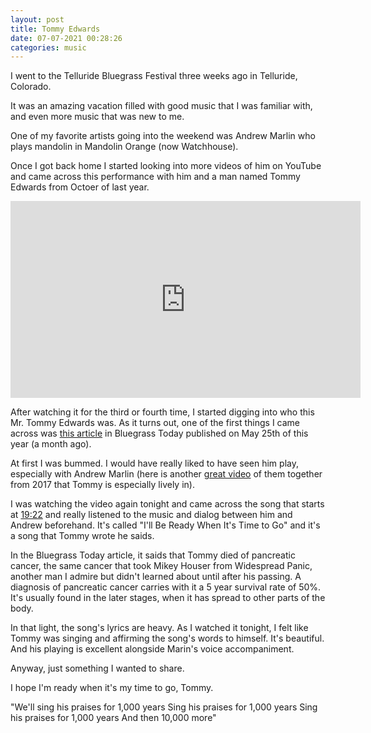 ```yaml
---
layout: post
title: Tommy Edwards
date: 07-07-2021 00:28:26
categories: music
---
```

I went to the Telluride Bluegrass Festival three weeks ago in Telluride, Colorado.

It was an amazing vacation filled with good music that I was familiar with, and even more music that was new to me.

One of my favorite artists going into the weekend was Andrew Marlin who plays mandolin in Mandolin Orange (now Watchhouse).

Once I got back home I started looking into more videos of him on YouTube and came across this performance with him and a man named Tommy Edwards from Octoer of last year.

<iframe width="560" height="315" src="https://www.youtube.com/embed/VfPYHIjDGEE" title="YouTube video player" frameborder="0" allow="accelerometer; autoplay; clipboard-write; encrypted-media; gyroscope; picture-in-picture" allowfullscreen></iframe>

After watching it for the third or fourth time, I started digging into who this Mr. Tommy Edwards was. As it turns out, one of the first things I came across was [this article](https://bluegrasstoday.com/tommy-edwards-the-best-friend-that-bluegrass-could-ever-have/) in Bluegrass Today published on May 25th of this year (a month ago).

At first I was bummed. I would have really liked to have seen him play, especially with Andrew Marlin (here is another [great video](https://www.youtube.com/watch?v=Jhu_viJFJxE) of them together from 2017 that Tommy is especially lively in).

I was watching the video again tonight and came across the song that starts at [19:22](https://youtu.be/VfPYHIjDGEE?t=1162) and really listened to the music and dialog between him and Andrew beforehand. It's called "I'll Be Ready When It's Time to Go" and it's a song that Tommy wrote he saids.

In the Bluegrass Today article, it saids that Tommy died of pancreatic cancer, the same cancer that took Mikey Houser from Widespread Panic, another man I admire but didn't learned about until after his passing. A diagnosis of pancreatic cancer carries with it a 5 year survival rate of 50%. It's usually found in the later stages, when it has spread to other parts of the body.

In that light, the song's lyrics are heavy. As I watched it tonight, I felt like Tommy was singing and affirming the song's words to himself. It's beautiful. And his playing is excellent alongside Marin's voice accompaniment.

Anyway, just something I wanted to share.

I hope I'm ready when it's my time to go, Tommy.

"We'll sing his praises for 1,000 years
Sing his praises for 1,000 years
Sing his praises for 1,000 years
And then 10,000 more"